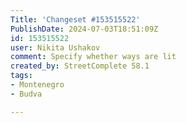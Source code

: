 ```yaml
---
Title: 'Changeset #153515522'
PublishDate: 2024-07-03T18:51:09Z
id: 153515522
user: Nikita Ushakov
comment: Specify whether ways are lit
created_by: StreetComplete 58.1
tags:
- Montenegro
- Budva

---
```

